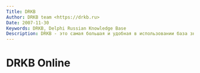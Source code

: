 ```yaml
---
Title: DRKB
Author: DRKB team <https://drkb.ru>
Date: 2007-11-30
Keywords: DRKB, Delphi Russian Knowledge Base
Description: DRKB - это самая большая и удобная в использовании база знаний по Дельфи в рунете, составленная Виталием Невзоровым
---
```


DRKB Online
===========

<!-- TOC -->
